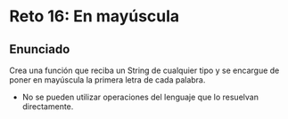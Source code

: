 # Reto 16: En mayúscula

## Enunciado

Crea una función que reciba un String de cualquier tipo y se encargue de poner en mayúscula la primera letra de cada palabra.

- No se pueden utilizar operaciones del lenguaje que lo resuelvan directamente.
